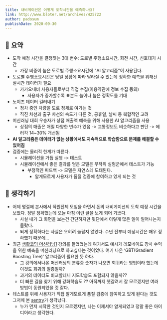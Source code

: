 ```yaml
---
title: 내비게이션은 어떻게 도착시간을 예측하나요?
link: http://www.bloter.net/archives/425722
author: padosum
publishDate: 2020-09-30
---
```

## 📝 요약 
- 도착 예정 시간을 결정짓는 3대 변수: 도로별 주행소요시간, 회전 시간, 신호대기 시간 
  - 가장 비중이 높은 도로별 주행소요시간에 "AI 알고리즘"이 사용된다.  
- 도로별 주행소요시간은 당일 상황에 따라 달라질 수 있는데 정확한 예측을 위해선 실시간 데이터가 필요 
  - 카카오내비 사용자들로부터 직접 수집(이용약관에 정보 수집 동의)  
    - 사용자가 증가할수록 표본도 늘어나 높은 정확도를 기대  
- 노이즈 데이터 걸러내기 
  - 정차 중인 차량을 도로 정체로 여기는 것  
  - 직진 차선과 출구 차선의 속도가 다른 것, 공휴일, 날씨 등 복합적인 고려 
- 머신러닝 대회 우승자가 상점 매출액 예측을 위해 사용한 AI 알고리즘을 사용 
  - 상점의 매출은 매일 다양한 변수가 있음 -> 교통정보도 비슷하다고 판단 -> 에러각 14~30% 개선됨  
- **AI 알고리즘은 데이터가 없는 상황에서도 지속적으로 학습함으로 문제를 해결할 수 있어짐** 
- 검증에는 물리적 한계가 따른다.  
  - 시뮬레이션을 거듭 실행 -> 테스트 
  - 시뮬레이션에서 좋은 결과를 얻은 모델은 무작위 실험군에서 테스트가 가능 
    - 부정적인 피드백 -> 모델은 자연스레 도태된다. 
      - 알게모르게 사용자가 품질 검증에 참여하고 있게 되는 것  


## 🤔 생각하기 
  
- 어제 명절에 본사에서 직원전체 모임을 하면서 폰의 내비게이션의 도착 예정 시간을 보았다. 정말 정확했는데 오늘 마침 이런 글을 보게 되어 기쁘다.  
  - 사실 내가 그 화면을 보는건 간단하지만 뒷단에서 이렇게 많은 일이 일어나는지 몰랐다. 
  - 되게 정확하다는 사실은 오히려 놀랍지 않았다. 수년 전부터 예상시간은 매우 정확했기 때문에... 
- 최근 [생활코딩 머신러닝1](https://opentutorials.org/course/4548) 강의를 들었었는데 여기서도 예시가 레모네이드 장사 수익을 위한 예측을 머신러닝으로 하고싶다는 것이었다. 여기 나온 ‘GBT(Gradient Boosting Tree)’ 알고리즘이 필요한 듯 하다.  
  - 그 강의에서나온 머신러닝의 분류중 숫자가 나오면 회귀라는 방법이라 했는데 이것도 회귀의 일종일까? 
  - 과거의 데이터도 비교할테니 지도학습도 포함되지 않을까?? 
  - 더 빠른 길을 찾기 위해 강화학습도 ?? 아직까지 헷갈려서 잘 모르겠지만 여러 방법이 동원되었을 것 같다.  
- 테스트를 위해 사용자가 직접 알게모르게 품질 검증에 참여하고 있게 된다는 것도 그저께 본 [sentry](https://sentry.io/welcome/)가 생각났다.  
  - 누가 먼저 시작한 것인지 모르겠지만, 나는 이제서야 알게되었고 정말 좋은 아이디어라고 생각한다.  